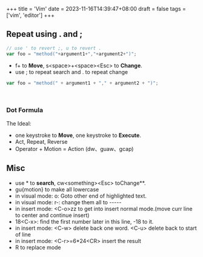 +++
title = 'Vim'
date = 2023-11-16T14:39:47+08:00
draft = false
tags = ['vim', 'editor']
+++

## Repeat using . and ;

```javascript
// use ' to revert ;, u to revert .
var foo = "method("+argument1+","+argument2+")";
```

* f+ to **Move**, s\<space\>+\<space\>\<Esc\> to **Change**.
* use ; to repeat search and . to repeat change

```javascript
var foo = "method(" + argument1 + "," + argument2 + ")";
```
<br>

### Dot Formula
The Ideal:
* one keystroke to **Move**, one keystroke to **Execute**. 
* Act, Repeat, Reverse
* Operator + Motion = Action (dw、guaw、gcap)


## Misc
* use * to **search**, cw\<something\>\<Esc\> toChange**.
* gu{motion} to make all lowercase
* in visual mode: o: Goto other end of highlighted text.
* in visual mode: r-: change them all to -----
* in insert mode: \<C-o\>zz to get into insert normal mode.(move curr line to center and continue insert)
* 18\<C-x\>: find the first number later in this line, -18 to it.
* in insert mode: \<C-w\> delete back one word. \<C-u\> delete back to start of line
* in insert mode: \<C-r\>=6*24\<CR\> insert the result
* R to replace mode
